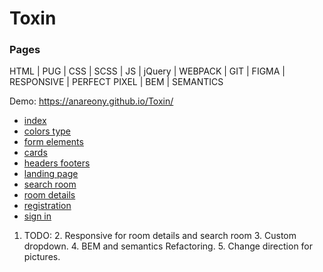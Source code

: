 # Toxin

### Pages

HTML | PUG | CSS | SCSS | JS | jQuery | WEBPACK | GIT | FIGMA | RESPONSIVE | PERFECT PIXEL | BEM | SEMANTICS

Demo: https://anareony.github.io/Toxin/

+ [index](https://anareony.github.io/Toxin/index.html)
+ [colors type](https://anareony.github.io/Toxin/colors-type.html)
+ [form elements](https://anareony.github.io/Toxin/form-elements.html)
+ [cards](https://anareony.github.io/Toxin/cards.html)
+ [headers footers](https://anareony.github.io/Toxin/headers-footers.html)
+ [landing page](https://anareony.github.io/Toxin/landing-page.html)
+ [search room](https://anareony.github.io/Toxin/search-room.html)
+ [room details](https://anareony.github.io/Toxin/room-details.html)
+ [registration](https://anareony.github.io/Toxin/registration.html)
+ [sign in](https://anareony.github.io/Toxin/sign-in.html)

1. TODO:
    2. Responsive for room details and search room
    3. Custom dropdown.
    4. BEM and semantics Refactoring.
    5. Change direction for pictures.